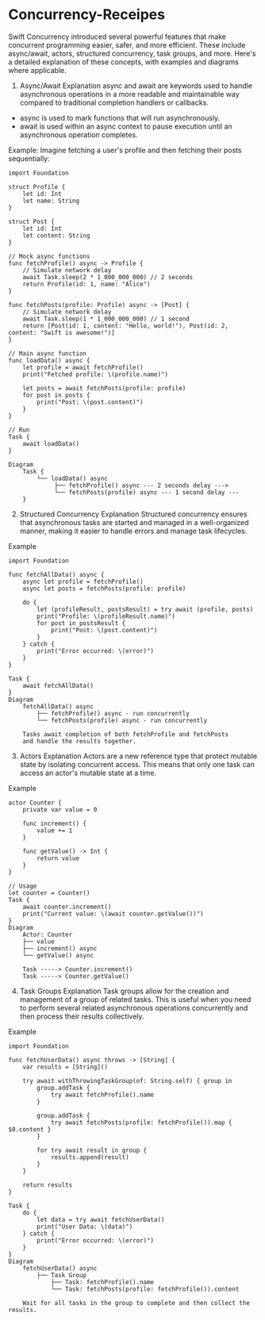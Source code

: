 # Concurrency-Receipes

Swift Concurrency introduced several powerful features that make concurrent programming easier, safer, and more efficient. These include async/await, actors, structured concurrency, task groups, and more. Here's a detailed explanation of these concepts, with examples and diagrams where applicable.

1. Async/Await
Explanation
async and await are keywords used to handle asynchronous operations in a more readable and maintainable way compared to traditional completion handlers or callbacks.

* async is used to mark functions that will run asynchronously.
* await is used within an async context to pause execution until an asynchronous operation completes.

Example:
Imagine fetching a user's profile and then fetching their posts sequentially:
```
import Foundation

struct Profile {
    let id: Int
    let name: String
}

struct Post {
    let id: Int
    let content: String
}

// Mock async functions
func fetchProfile() async -> Profile {
    // Simulate network delay
    await Task.sleep(2 * 1_000_000_000) // 2 seconds
    return Profile(id: 1, name: "Alice")
}

func fetchPosts(profile: Profile) async -> [Post] {
    // Simulate network delay
    await Task.sleep(1 * 1_000_000_000) // 1 second
    return [Post(id: 1, content: "Hello, world!"), Post(id: 2, content: "Swift is awesome!")]
}

// Main async function
func loadData() async {
    let profile = await fetchProfile()
    print("Fetched profile: \(profile.name)")
    
    let posts = await fetchPosts(profile: profile)
    for post in posts {
        print("Post: \(post.content)")
    }
}

// Run
Task {
    await loadData()
}

Diagram
    Task {
        └── loadData() async
             ├── fetchProfile() async --- 2 seconds delay --->
             └── fetchPosts(profile) async --- 1 second delay ---
    }

```
2. Structured Concurrency
Explanation
Structured concurrency ensures that asynchronous tasks are started and managed in a well-organized manner, making it easier to handle errors and manage task lifecycles.

Example
```
import Foundation

func fetchAllData() async {
    async let profile = fetchProfile()
    async let posts = fetchPosts(profile: profile)
    
    do {
        let (profileResult, postsResult) = try await (profile, posts)
        print("Profile: \(profileResult.name)")
        for post in postsResult {
            print("Post: \(post.content)")
        }
    } catch {
        print("Error occurred: \(error)")
    }
}

Task {
    await fetchAllData()
}
Diagram
    fetchAllData() async
        ├── fetchProfile() async - run concurrently
        └── fetchPosts(profile) async - run concurrently

    Tasks await completion of both fetchProfile and fetchPosts
    and handle the results together.
```
3. Actors
Explanation
Actors are a new reference type that protect mutable state by isolating concurrent access. This means that only one task can access an actor's mutable state at a time.

Example
```
actor Counter {
    private var value = 0

    func increment() {
        value += 1
    }

    func getValue() -> Int {
        return value
    }
}

// Usage
let counter = Counter()
Task {
    await counter.increment()
    print("Current value: \(await counter.getValue())")
}
Diagram
    Actor: Counter
    ├── value
    ├── increment() async
    └── getValue() async

    Task -----> Counter.increment()
    Task -----> Counter.getValue()
```
4. Task Groups
Explanation
Task groups allow for the creation and management of a group of related tasks. This is useful when you need to perform several related asynchronous operations concurrently and then process their results collectively.

Example
```
import Foundation

func fetchUserData() async throws -> [String] {
    var results = [String]()
    
    try await withThrowingTaskGroup(of: String.self) { group in
        group.addTask {
            try await fetchProfile().name
        }

        group.addTask {
            try await fetchPosts(profile: fetchProfile()).map { $0.content }
        }

        for try await result in group {
            results.append(result)
        }
    }
    
    return results
}

Task {
    do {
        let data = try await fetchUserData()
        print("User Data: \(data)")
    } catch {
        print("Error occurred: \(error)")
    }
}
Diagram
    fetchUserData() async
        ├── Task Group
            ├── Task: fetchProfile().name
            └── Task: fetchPosts(profile: fetchProfile()).content

    Wait for all tasks in the group to complete and then collect the results.
```
